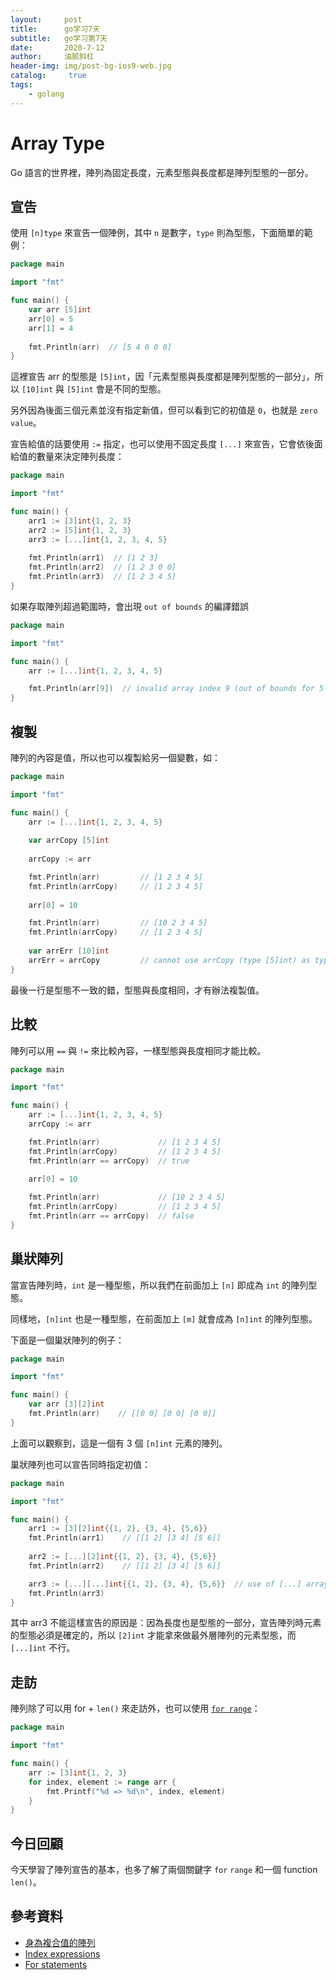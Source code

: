 ```yaml
---
layout:     post
title:      go学习7天
subtitle:   go学习第7天
date:       2020-7-12
author:     油腻斜杠
header-img: img/post-bg-ios9-web.jpg
catalog: 	 true
tags:
    - golang
---
```

# Array Type

Go 語言的世界裡，陣列為固定長度，元素型態與長度都是陣列型態的一部分。

## 宣告

使用 `[n]type` 來宣告一個陣例，其中 `n` 是數字，`type` 則為型態，下面簡單的範例：

```go
package main

import "fmt"

func main() {
	var arr [5]int
	arr[0] = 5
	arr[1] = 4
	
	fmt.Println(arr)  // [5 4 0 0 0]
}
```

這裡宣告 arr 的型態是 `[5]int`，因「元素型態與長度都是陣列型態的一部分」，所以 `[10]int` 與 `[5]int` 會是不同的型態。

另外因為後面三個元素並沒有指定新值，但可以看到它的初值是 `0`，也就是 `zero value`。

宣告給值的話要使用 `:=` 指定，也可以使用不固定長度 `[...]` 來宣告，它會依後面給值的數量來決定陣列長度：

```go
package main

import "fmt"

func main() {
	arr1 := [3]int{1, 2, 3}
	arr2 := [5]int{1, 2, 3}
	arr3 := [...]int{1, 2, 3, 4, 5}
	
	fmt.Println(arr1)  // [1 2 3]
	fmt.Println(arr2)  // [1 2 3 0 0]
	fmt.Println(arr3)  // [1 2 3 4 5]
}
```

如果存取陣列超過範圍時，會出現 `out of bounds` 的編譯錯誤

```go
package main

import "fmt"

func main() {
	arr := [...]int{1, 2, 3, 4, 5}

	fmt.Println(arr[9])  // invalid array index 9 (out of bounds for 5-element array)
}
```

## 複製

陣列的內容是值，所以也可以複製給另一個變數，如：

```go
package main

import "fmt"

func main() {
	arr := [...]int{1, 2, 3, 4, 5}
	
	var arrCopy [5]int
	
	arrCopy := arr

 	fmt.Println(arr)         // [1 2 3 4 5]
	fmt.Println(arrCopy)     // [1 2 3 4 5]
	
	arr[0] = 10

	fmt.Println(arr)         // [10 2 3 4 5]
	fmt.Println(arrCopy)     // [1 2 3 4 5]
	
	var arrErr [10]int
	arrErr = arrCopy         // cannot use arrCopy (type [5]int) as type [10]int in assignment
}
```

最後一行是型態不一致的錯，型態與長度相同，才有辦法複製值。

## 比較

陣列可以用 `==` 與 `!=` 來比較內容，一樣型態與長度相同才能比較。

```go
package main

import "fmt"

func main() {
	arr := [...]int{1, 2, 3, 4, 5}
	arrCopy := arr

 	fmt.Println(arr)             // [1 2 3 4 5]
	fmt.Println(arrCopy)         // [1 2 3 4 5]
	fmt.Println(arr == arrCopy)  // true
	
	arr[0] = 10

	fmt.Println(arr)             // [10 2 3 4 5]
	fmt.Println(arrCopy)         // [1 2 3 4 5]
	fmt.Println(arr == arrCopy)  // false
}
```

## 巢狀陣列

當宣告陣列時，`int` 是一種型態，所以我們在前面加上 `[n]` 即成為 `int` 的陣列型態。

同樣地，`[n]int` 也是一種型態，在前面加上 `[m]` 就會成為 `[n]int` 的陣列型態。

下面是一個巢狀陣列的例子：

```go
package main

import "fmt"

func main() {
	var arr [3][2]int
	fmt.Println(arr)    // [[0 0] [0 0] [0 0]]
}
```
 
上面可以觀察到，這是一個有 3 個 `[n]int` 元素的陣列。

巢狀陣列也可以宣告同時指定初值：

```go
package main

import "fmt"

func main() {
	arr1 := [3][2]int{{1, 2}, {3, 4}, {5,6}}
	fmt.Println(arr1)    // [[1 2] [3 4] [5 6]]
	
	arr2 := [...][2]int{{1, 2}, {3, 4}, {5,6}}
	fmt.Println(arr2)    // [[1 2] [3 4] [5 6]]

	arr3 := [...][...]int{{1, 2}, {3, 4}, {5,6}}  // use of [...] array outside of array literal
	fmt.Println(arr3)
}
```

其中 arr3 不能這樣宣告的原因是：因為長度也是型態的一部分，宣告陣列時元素的型態必須是確定的，所以 `[2]int` 才能拿來做最外層陣列的元素型態，而 `[...]int` 不行。

## 走訪

陣列除了可以用 for + `len()` 來走訪外，也可以使用 [`for range`][For statements]：

```go
package main

import "fmt"

func main() {
	arr := [3]int{1, 2, 3}
	for index, element := range arr {
		fmt.Printf("%d => %d\n", index, element)
	}
}
```

## 今日回顧

今天學習了陣列宣告的基本，也多了解了兩個關鍵字 `for` `range` 和一個 function `len()`。

## 參考資料

* [身為複合值的陣列](https://openhome.cc/Gossip/Go/Array.html)
* [Index expressions](https://golang.org/ref/spec#Index_expressions)
* [For statements][]

[For statements]: https://golang.org/ref/spec#For_statements
